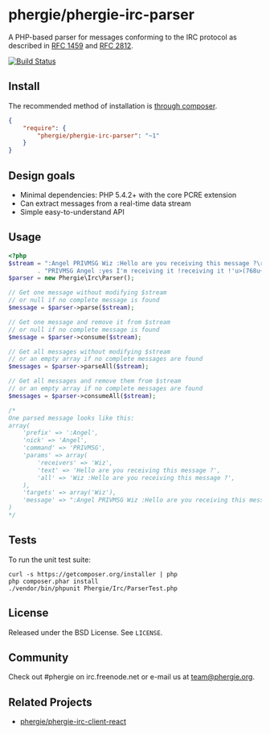 # phergie/phergie-irc-parser

A PHP-based parser for messages conforming to the IRC protocol as described in [RFC 1459](https://tools.ietf.org/html/rfc1459) and [RFC 2812](https://tools.ietf.org/html/rfc2812).

[![Build Status](https://secure.travis-ci.org/phergie/phergie-irc-parser.png?branch=master)](http://travis-ci.org/phergie/phergie-irc-parser)

## Install

The recommended method of installation is [through composer](http://getcomposer.org).

```JSON
{
    "require": {
        "phergie/phergie-irc-parser": "~1"
    }
}
```

## Design goals

* Minimal dependencies: PHP 5.4.2+ with the core PCRE extension
* Can extract messages from a real-time data stream
* Simple easy-to-understand API

## Usage

```php
<?php
$stream = ":Angel PRIVMSG Wiz :Hello are you receiving this message ?\r\n"
        . "PRIVMSG Angel :yes I'm receiving it !receiving it !'u>(768u+1n) .br\r\n";
$parser = new Phergie\Irc\Parser();

// Get one message without modifying $stream
// or null if no complete message is found
$message = $parser->parse($stream);

// Get one message and remove it from $stream
// or null if no complete message is found
$message = $parser->consume($stream);

// Get all messages without modifying $stream
// or an empty array if no complete messages are found
$messages = $parser->parseAll($stream);

// Get all messages and remove them from $stream
// or an empty array if no complete messages are found
$messages = $parser->consumeAll($stream);

/*
One parsed message looks like this:
array(
    'prefix' => ':Angel',
    'nick' => 'Angel',
    'command' => 'PRIVMSG',
    'params' => array(
        'receivers' => 'Wiz',
        'text' => 'Hello are you receiving this message ?',
        'all' => 'Wiz :Hello are you receiving this message ?',
    ),
    'targets' => array('Wiz'),
    'message' => ":Angel PRIVMSG Wiz :Hello are you receiving this message ?\r\n",
)
*/
```

## Tests

To run the unit test suite:

```
curl -s https://getcomposer.org/installer | php
php composer.phar install
./vendor/bin/phpunit Phergie/Irc/ParserTest.php
```

## License

Released under the BSD License. See `LICENSE`.

## Community

Check out #phergie on irc.freenode.net or e-mail us at [team@phergie.org](mailto:team@phergie.org).

## Related Projects

* [phergie/phergie-irc-client-react](http://github.com/phergie/phergie-irc-client-react)

